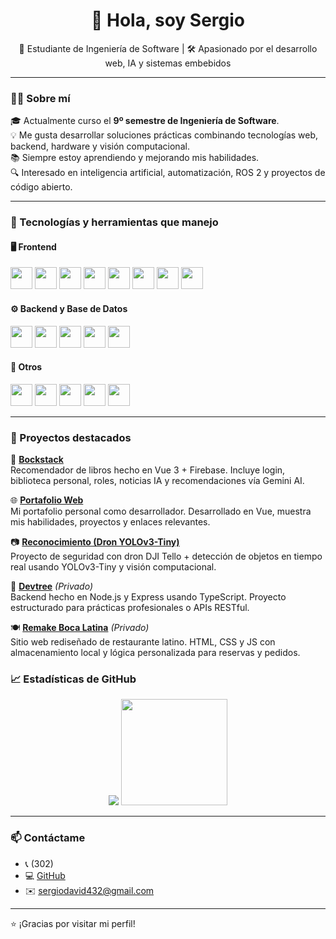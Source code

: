 <h1 align="center">👋 Hola, soy Sergio</h1>
<p align="center">🚀 Estudiante de Ingeniería de Software | 🛠️ Apasionado por el desarrollo web, IA y sistemas embebidos</p>

---

### 👨‍💻 Sobre mí

🎓 Actualmente curso el **9º semestre de Ingeniería de Software**.  
💡 Me gusta desarrollar soluciones prácticas combinando tecnologías web, backend, hardware y visión computacional.  
📚 Siempre estoy aprendiendo y mejorando mis habilidades.  
🔍 Interesado en inteligencia artificial, automatización, ROS 2 y proyectos de código abierto.  

---

### 🚀 Tecnologías y herramientas que manejo

#### 🖥️ Frontend

<p>
  <img src="https://cdn.jsdelivr.net/gh/devicons/devicon/icons/html5/html5-original.svg" height="35" />
  <img src="https://cdn.jsdelivr.net/gh/devicons/devicon/icons/css3/css3-original.svg" height="35" />
  <img src="https://cdn.jsdelivr.net/gh/devicons/devicon/icons/javascript/javascript-original.svg" height="35" />
  <img src="https://cdn.jsdelivr.net/gh/devicons/devicon/icons/typescript/typescript-original.svg" height="35" />
  <img src="https://cdn.jsdelivr.net/gh/devicons/devicon/icons/vuejs/vuejs-original.svg" height="35" />
  <img src="https://cdn.jsdelivr.net/gh/devicons/devicon/icons/nuxtjs/nuxtjs-original.svg" height="35" />
  <img src="https://cdn.jsdelivr.net/gh/devicons/devicon/icons/react/react-original.svg" height="35" />
  <img src="https://cdn.jsdelivr.net/gh/devicons/devicon/icons/vite/vite-original.svg" height="35" />
</p>

#### ⚙️ Backend y Base de Datos

<p>
  <img src="https://cdn.jsdelivr.net/gh/devicons/devicon/icons/nodejs/nodejs-original.svg" height="35" />
  <img src="https://cdn.jsdelivr.net/gh/devicons/devicon/icons/firebase/firebase-plain.svg" height="35" />
  <img src="https://cdn.jsdelivr.net/gh/devicons/devicon/icons/python/python-original.svg" height="35" />
  <img src="https://cdn.jsdelivr.net/gh/devicons/devicon/icons/mongodb/mongodb-original.svg" height="35" />
  <img src="https://cdn.jsdelivr.net/gh/devicons/devicon/icons/mysql/mysql-original.svg" height="35" />
</p>

#### 🔧 Otros

<p>
  <img src="https://cdn.jsdelivr.net/gh/devicons/devicon/icons/git/git-original.svg" height="35" />
  <img src="https://cdn.jsdelivr.net/gh/devicons/devicon/icons/github/github-original.svg" height="35" />
  <img src="https://cdn.jsdelivr.net/gh/devicons/devicon/icons/arduino/arduino-original.svg" height="35" />
  <img src="https://cdn.jsdelivr.net/gh/devicons/devicon/icons/raspberrypi/raspberrypi-original.svg" height="35" />
  <img src="https://upload.wikimedia.org/wikipedia/commons/6/6f/Logo_ROS.svg" height="35" />
</p>

---



### 📌 Proyectos destacados

🚀 **[Bockstack](https://github.com/papitorico123/bockstack)**  
Recomendador de libros hecho en Vue 3 + Firebase. Incluye login, biblioteca personal, roles, noticias IA y recomendaciones vía Gemini AI.

🌐 **[Portafolio Web](https://github.com/papitorico123/protafolio)**  
Mi portafolio personal como desarrollador. Desarrollado en Vue, muestra mis habilidades, proyectos y enlaces relevantes.

📷 **[Reconocimiento (Dron YOLOv3-Tiny)](https://github.com/papitorico123/reconocimiento)**  
Proyecto de seguridad con dron DJI Tello + detección de objetos en tiempo real usando YOLOv3-Tiny y visión computacional.

🔧 **[Devtree](https://github.com/papitorico123/devtree)** *(Privado)*  
Backend hecho en Node.js y Express usando TypeScript. Proyecto estructurado para prácticas profesionales o APIs RESTful.

🍽️ **[Remake Boca Latina](https://github.com/papitorico123/remakeboca)** *(Privado)*  
Sitio web rediseñado de restaurante latino. HTML, CSS y JS con almacenamiento local y lógica personalizada para reservas y pedidos.



### 📈 Estadísticas de GitHub

<p align="center">
<img src="https://github-readme-stats.vercel.app/api?username=papitorico123&show_icons=true&theme=tokyonight" />

  <img src="https://github-readme-stats.vercel.app/api/top-langs/?username=papitorico123&layout=compact&theme=tokyonight" height="170" />
</p>

---

### 📫 Contáctame

- 📞 (302)
- 💻 [GitHub](https://github.com/papitorico123)
- ✉️ sergiodavid432@gmail.com

---

⭐ ¡Gracias por visitar mi perfil!
